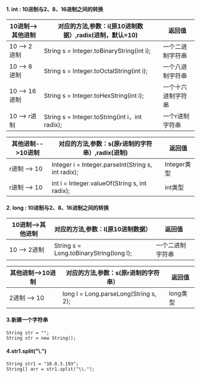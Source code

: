 #### 1. int :  10进制与2、8、16进制之间的转换
|  10进制-->其他进制   | 对应的方法,参数：i(原10进制数据）,radix(进制，默认=10)  | 返回值 |
|  ----  | ----  | ----  |
| 10 --> 2进制  | String s = Integer.toBinaryString(int i);  | 一个二进制字符串 |
| 10 --> 8进制  | String s = Integer.toOctalString(int i);  | 一个八进制字符串 |
| 10 --> 16进制  | String s = Integer.toHexString(int i);  | 一个十六进制字符串 |
| 10 --> r进制  | String s = Integer.toString(int i，int radix);  | 一个r进制字符串 |

|  其他进制-->10进制   | 对应的方法,参数：s(原r进制的字符串）,radix(进制)  | 返回值 |
|  ----  | ----  | ----  |
| r进制 --> 10  | Integer i = Integer.parseInt(String s, int radix);  | Integer类型 |
| r进制 --> 10 | int i = Integer.valueOf(String s, int radix);  | int类型 |

#### 2. long :  10进制与2、8、16进制之间的转换
|  10进制-->其他进制   | 对应的方法,参数：l(原10进制数据） | 返回值 |
|  ----  | ----  | ----  |
| 10 --> 2进制  | String s = Long.toBinaryString(long l);  | 一个二进制字符串 |

|  其他进制-->10进制   | 对应的方法,参数：s(原r进制的字符串） | 返回值 |
|  ----  | ----  | ----  |
| 2进制 --> 10  | long l = Long.parseLong(String s, 2); | long类型 |

#### 3.新建一个字符串
```
String str = "";
String str = new String();
```

#### 4.str1.split("\\.")
```
String str1 = "10.0.3.193";
String[] arr = str1.split("\\.");
```
